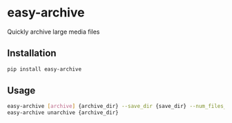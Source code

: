# easy-archive
Quickly archive large media files

## Installation
```bash
pip install easy-archive
```

## Usage
```bash
easy-archive [archive] {archive_dir} --save_dir {save_dir} --num_files_per_archive {num_files_per_archive} --delete_original --overwrite --remove_duplicates --num_proc {num_proc}
easy-archive unarchive {archive_dir}
```
